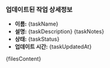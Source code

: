 ### 업데이트된 작업 상세정보

- **이름:** {taskName}
- **설명:** {taskDescription}
  {taskNotes}
- **상태:** {taskStatus}
- **업데이트 시간:** {taskUpdatedAt}

{filesContent}
